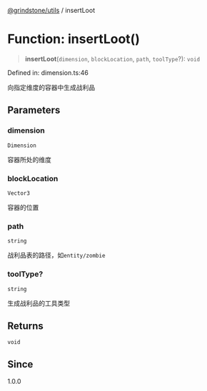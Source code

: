 [@grindstone/utils](../globals.md) / insertLoot

# Function: insertLoot()

> **insertLoot**(`dimension`, `blockLocation`, `path`, `toolType`?): `void`

Defined in: dimension.ts:46

向指定维度的容器中生成战利品

## Parameters

### dimension

`Dimension`

容器所处的维度

### blockLocation

`Vector3`

容器的位置

### path

`string`

战利品表的路径，如`entity/zombie`

### toolType?

`string`

生成战利品的工具类型

## Returns

`void`

## Since

1.0.0
